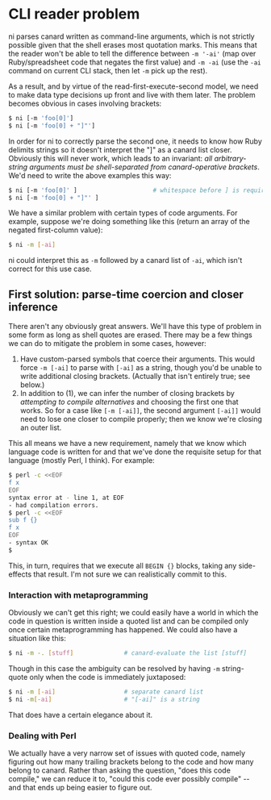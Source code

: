 # CLI reader problem
ni parses canard written as command-line arguments, which is not strictly
possible given that the shell erases most quotation marks. This means that the
reader won't be able to tell the difference between `-m '-ai'` (map over
Ruby/spreadsheet code that negates the first value) and `-m -ai` (use the `-ai`
command on current CLI stack, then let `-m` pick up the rest).

As a result, and by virtue of the read-first-execute-second model, we need to
make data type decisions up front and live with them later. The problem becomes
obvious in cases involving brackets:

```sh
$ ni [-m 'foo[0]']
$ ni [-m 'foo[0] + "]"']
```

In order for ni to correctly parse the second one, it needs to know how Ruby
delimits strings so it doesn't interpret the "]" as a canard list closer.
Obviously this will never work, which leads to an invariant: _all
arbitrary-string arguments must be shell-separated from canard-operative
brackets_. We'd need to write the above examples this way:

```sh
$ ni [-m 'foo[0]' ]                     # whitespace before ] is required
$ ni [-m 'foo[0] + "]"' ]
```

We have a similar problem with certain types of code arguments. For example,
suppose we're doing something like this (return an array of the negated
first-column value):

```sh
$ ni -m [-ai]
```

ni could interpret this as `-m` followed by a canard list of `-ai`, which isn't
correct for this use case.

## First solution: parse-time coercion and closer inference
There aren't any obviously great answers. We'll have this type of problem in
some form as long as shell quotes are erased. There may be a few things we can
do to mitigate the problem in some cases, however:

1. Have custom-parsed symbols that coerce their arguments. This would force
   `-m [-ai]` to parse with `[-ai]` as a string, though you'd be unable to
   write additional closing brackets. (Actually that isn't entirely true; see
   below.)
2. In addition to (1), we can infer the number of closing brackets by
   _attempting to compile alternatives_ and choosing the first one that works.
   So for a case like `[-m [-ai]]`, the second argument `[-ai]]` would need to
   lose one closer to compile properly; then we know we're closing an outer
   list.

This all means we have a new requirement, namely that we know which language
code is written for and that we've done the requisite setup for that language
(mostly Perl, I think). For example:

```sh
$ perl -c <<EOF
f x
EOF
syntax error at - line 1, at EOF
- had compilation errors.
$ perl -c <<EOF
sub f {}
f x
EOF
- syntax OK
$
```

This, in turn, requires that we execute all `BEGIN {}` blocks, taking any
side-effects that result. I'm not sure we can realistically commit to this.

### Interaction with metaprogramming
Obviously we can't get this right; we could easily have a world in which the
code in question is written inside a quoted list and can be compiled only once
certain metaprogramming has happened. We could also have a situation like this:

```sh
$ ni -m -. [stuff]              # canard-evaluate the list [stuff]
```

Though in this case the ambiguity can be resolved by having `-m` string-quote
only when the code is immediately juxtaposed:

```sh
$ ni -m [-ai]                   # separate canard list
$ ni -m[-ai]                    # "[-ai]" is a string
```

That does have a certain elegance about it.

### Dealing with Perl
We actually have a very narrow set of issues with quoted code, namely figuring
out how many trailing brackets belong to the code and how many belong to
canard. Rather than asking the question, "does this code compile," we can
reduce it to, "could this code ever possibly compile" -- and that ends up being
easier to figure out.
